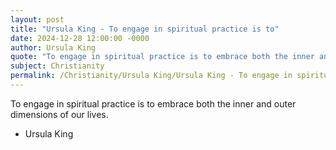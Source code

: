 ```yaml
---
layout: post
title: "Ursula King - To engage in spiritual practice is to"
date: 2024-12-28 12:00:00 -0000
author: Ursula King
quote: "To engage in spiritual practice is to embrace both the inner and outer dimensions of our lives."
subject: Christianity
permalink: /Christianity/Ursula King/Ursula King - To engage in spiritual practice is to
---
```


To engage in spiritual practice is to embrace both the inner and outer dimensions of our lives.

- Ursula King
